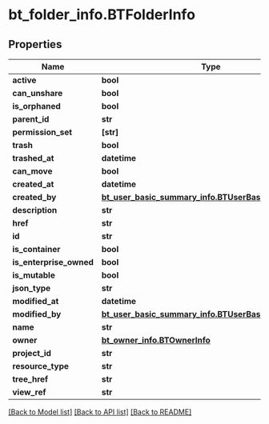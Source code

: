 # bt_folder_info.BTFolderInfo

## Properties
Name | Type | Description | Notes
------------ | ------------- | ------------- | -------------
**active** | **bool** |  | [optional] 
**can_unshare** | **bool** |  | [optional] 
**is_orphaned** | **bool** |  | [optional] 
**parent_id** | **str** |  | [optional] 
**permission_set** | **[str]** |  | [optional] 
**trash** | **bool** |  | [optional] 
**trashed_at** | **datetime** |  | [optional] 
**can_move** | **bool** |  | [optional] 
**created_at** | **datetime** |  | [optional] 
**created_by** | [**bt_user_basic_summary_info.BTUserBasicSummaryInfo**](BTUserBasicSummaryInfo.md) |  | [optional] 
**description** | **str** |  | [optional] 
**href** | **str** |  | [optional] 
**id** | **str** |  | [optional] 
**is_container** | **bool** |  | [optional] 
**is_enterprise_owned** | **bool** |  | [optional] 
**is_mutable** | **bool** |  | [optional] 
**json_type** | **str** |  | [optional] 
**modified_at** | **datetime** |  | [optional] 
**modified_by** | [**bt_user_basic_summary_info.BTUserBasicSummaryInfo**](BTUserBasicSummaryInfo.md) |  | [optional] 
**name** | **str** |  | [optional] 
**owner** | [**bt_owner_info.BTOwnerInfo**](BTOwnerInfo.md) |  | [optional] 
**project_id** | **str** |  | [optional] 
**resource_type** | **str** |  | [optional] 
**tree_href** | **str** |  | [optional] 
**view_ref** | **str** |  | [optional] 

[[Back to Model list]](../README.md#documentation-for-models) [[Back to API list]](../README.md#documentation-for-api-endpoints) [[Back to README]](../README.md)


